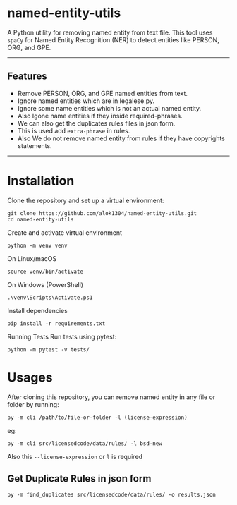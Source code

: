 # named-entity-utils

A Python utility for removing named entity from text file.
This tool uses `spaCy` for Named Entity Recognition (NER) to detect entities like PERSON, ORG, and GPE.

---

## Features
- Remove PERSON, ORG, and GPE named entities from text.
- Ignore named entities which are in legalese.py.
- Ignore some name entities which is not an actual named entity.
- Also Igone name entities if they inside required-phrases.
- We can also get the duplicates rules files in json form.
- This is used add `extra-phrase` in rules.
- Also We do not remove named entity from rules if they have copyrights statements.

---
           
# Installation

Clone the repository and set up a virtual environment:

```
git clone https://github.com/alok1304/named-entity-utils.git
cd named-entity-utils
```
Create and activate virtual environment
```
python -m venv venv
```
On Linux/macOS
```
source venv/bin/activate
```
On Windows (PowerShell)
```
.\venv\Scripts\Activate.ps1
```

Install dependencies
```
pip install -r requirements.txt
```
        
Running Tests
Run tests using pytest:
```
python -m pytest -v tests/
```

# Usages 
After cloning this repository, you can remove named entity in any file or folder by running:
```
py -m cli /path/to/file-or-folder -l (license-expression)
```
eg:
```
py -m cli src/licensedcode/data/rules/ -l bsd-new
```
Also this `--license-expression` or `l` is required

## Get Duplicate Rules in json form
```
py -m find_duplicates src/licensedcode/data/rules/ -o results.json
```



